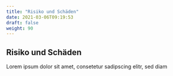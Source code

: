 ```yaml
---
title: "Risiko und Schäden"
date: 2021-03-06T09:19:53
draft: false
weight: 90
---
```


## Risiko und Schäden

Lorem ipsum dolor sit amet, consetetur sadipscing elitr, sed diam 